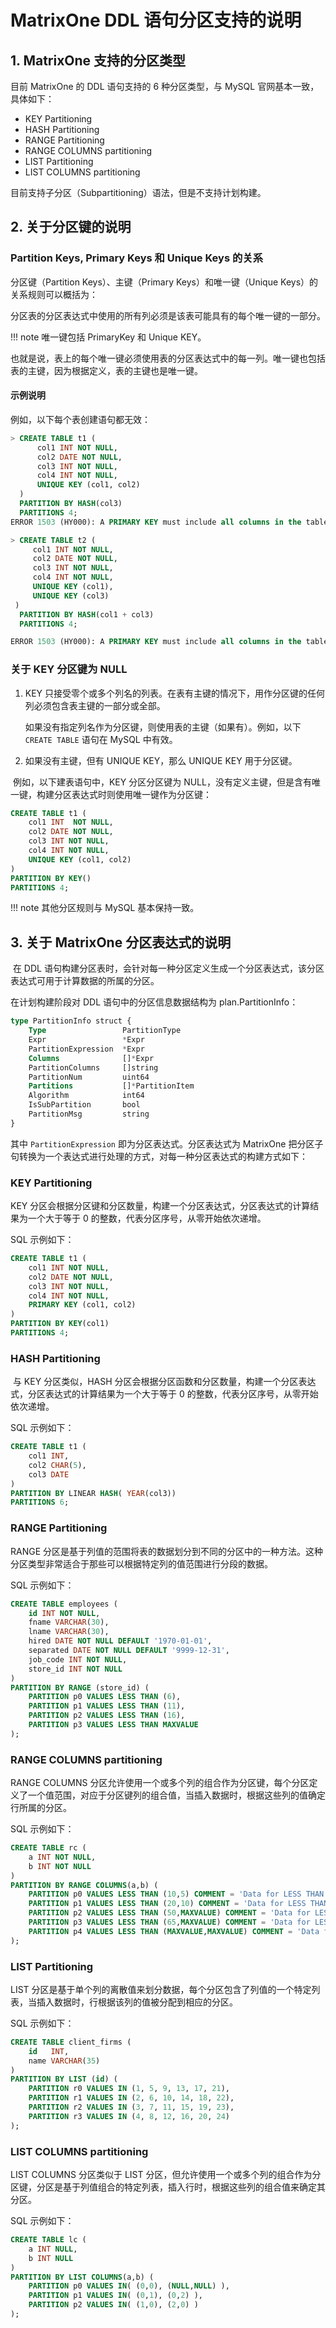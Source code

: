 # MatrixOne DDL 语句分区支持的说明

## 1. MatrixOne 支持的分区类型

目前 MatrixOne 的 DDL 语句支持的 6 种分区类型，与 MySQL 官网基本一致，具体如下：

- KEY Partitioning
- HASH Partitioning
- RANGE Partitioning
- RANGE COLUMNS partitioning
- LIST Partitioning
- LIST COLUMNS partitioning

目前支持子分区（Subpartitioning）语法，但是不支持计划构建。

## 2. 关于分区键的说明

### Partition Keys, Primary Keys 和 Unique Keys 的关系

分区键（Partition Keys）、主键（Primary Keys）和唯一键（Unique Keys）的关系规则可以概括为：

分区表的分区表达式中使用的所有列必须是该表可能具有的每个唯一键的一部分。

!!! note
    唯一键包括 PrimaryKey 和 Unique KEY。

​ 也就是说，表上的每个唯一键必须使用表的分区表达式中的每一列。唯一键也包括表的主键，因为根据定义，表的主键也是唯一键。

#### 示例说明

例如，以下每个表创建语句都无效：

```sql
> CREATE TABLE t1 (
      col1 INT NOT NULL,
      col2 DATE NOT NULL,
      col3 INT NOT NULL,
      col4 INT NOT NULL,
      UNIQUE KEY (col1, col2)
  )
  PARTITION BY HASH(col3)
  PARTITIONS 4;
ERROR 1503 (HY000): A PRIMARY KEY must include all columns in the table's partitioning function
```

```sql
> CREATE TABLE t2 (
     col1 INT NOT NULL,
     col2 DATE NOT NULL,
     col3 INT NOT NULL,
     col4 INT NOT NULL,
     UNIQUE KEY (col1),
     UNIQUE KEY (col3)
 )
  PARTITION BY HASH(col1 + col3)
  PARTITIONS 4;

ERROR 1503 (HY000): A PRIMARY KEY must include all columns in the table's partitioning function
```

### 关于 KEY 分区键为 NULL

1. KEY 只接受零个或多个列名的列表。在表有主键的情况下，用作分区键的任何列必须包含表主键的一部分或全部。

    如果没有指定列名作为分区键，则使用表的主键（如果有）。例如，以下 `CREATE TABLE` 语句在 MySQL 中有效。

2. 如果没有主键，但有 UNIQUE KEY，那么 UNIQUE KEY 用于分区键。

​ 例如，以下建表语句中，KEY 分区分区键为 NULL，没有定义主键，但是含有唯一键，构建分区表达式时则使用唯一键作为分区键：

```sql
CREATE TABLE t1 (
	col1 INT  NOT NULL,
	col2 DATE NOT NULL,
	col3 INT NOT NULL,
	col4 INT NOT NULL,
	UNIQUE KEY (col1, col2)
)
PARTITION BY KEY()
PARTITIONS 4;
```

!!! note
    其他分区规则与 MySQL 基本保持一致。

## 3. 关于 MatrixOne 分区表达式的说明

​ 在 DDL 语句构建分区表时，会针对每一种分区定义生成一个分区表达式，该分区表达式可用于计算数据的所属的分区。

在计划构建阶段对 DDL 语句中的分区信息数据结构为 plan.PartitionInfo：

```sql
type PartitionInfo struct {
	Type                 PartitionType
	Expr                 *Expr
	PartitionExpression  *Expr
	Columns              []*Expr
	PartitionColumns     []string
	PartitionNum         uint64
	Partitions           []*PartitionItem
	Algorithm            int64
	IsSubPartition       bool
	PartitionMsg         string
}
```

其中 `PartitionExpression` 即为分区表达式。分区表达式为 MatrixOne 把分区子句转换为一个表达式进行处理的方式，对每一种分区表达式的构建方式如下：

### KEY Partitioning

KEY 分区会根据分区键和分区数量，构建一个分区表达式，分区表达式的计算结果为一个大于等于 0 的整数，代表分区序号，从零开始依次递增。

SQL 示例如下：

```sql
CREATE TABLE t1 (
    col1 INT NOT NULL,
    col2 DATE NOT NULL,
    col3 INT NOT NULL,
    col4 INT NOT NULL,
    PRIMARY KEY (col1, col2)
)
PARTITION BY KEY(col1)
PARTITIONS 4;
```

### HASH Partitioning

​ 与 KEY 分区类似，HASH 分区会根据分区函数和分区数量，构建一个分区表达式，分区表达式的计算结果为一个大于等于 0 的整数，代表分区序号，从零开始依次递增。

SQL 示例如下：

```sql
CREATE TABLE t1 (
    col1 INT,
    col2 CHAR(5),
    col3 DATE
)
PARTITION BY LINEAR HASH( YEAR(col3))
PARTITIONS 6;
```

### RANGE Partitioning

​RANGE 分区是基于列值的范围将表的数据划分到不同的分区中的一种方法。这种分区类型非常适合于那些可以根据特定列的值范围进行分段的数据。

SQL 示例如下：

```sql
CREATE TABLE employees (
	id INT NOT NULL,
	fname VARCHAR(30),
	lname VARCHAR(30),
	hired DATE NOT NULL DEFAULT '1970-01-01',
	separated DATE NOT NULL DEFAULT '9999-12-31',
	job_code INT NOT NULL,
	store_id INT NOT NULL
)
PARTITION BY RANGE (store_id) (
	PARTITION p0 VALUES LESS THAN (6),
	PARTITION p1 VALUES LESS THAN (11),
	PARTITION p2 VALUES LESS THAN (16),
	PARTITION p3 VALUES LESS THAN MAXVALUE
);
```

### RANGE COLUMNS partitioning

​RANGE COLUMNS 分区允许使用一个或多个列的组合作为分区键，每个分区定义了一个值范围，对应于分区键列的组合值，当插入数据时，根据这些列的值确定行所属的分区。

SQL 示例如下：

```sql
CREATE TABLE rc (
	a INT NOT NULL,
	b INT NOT NULL
)
PARTITION BY RANGE COLUMNS(a,b) (
	PARTITION p0 VALUES LESS THAN (10,5) COMMENT = 'Data for LESS THAN (10,5)',
	PARTITION p1 VALUES LESS THAN (20,10) COMMENT = 'Data for LESS THAN (20,10)',
	PARTITION p2 VALUES LESS THAN (50,MAXVALUE) COMMENT = 'Data for LESS THAN (50,MAXVALUE)',
	PARTITION p3 VALUES LESS THAN (65,MAXVALUE) COMMENT = 'Data for LESS THAN (65,MAXVALUE)',
	PARTITION p4 VALUES LESS THAN (MAXVALUE,MAXVALUE) COMMENT = 'Data for LESS THAN (MAXVALUE,MAXVALUE)'
);
```

### LIST Partitioning

​LIST 分区是基于单个列的离散值来划分数据，每个分区包含了列值的一个特定列表，当插入数据时，行根据该列的值被分配到相应的分区。

SQL 示例如下：

```sql
CREATE TABLE client_firms (
	id   INT,
	name VARCHAR(35)
)
PARTITION BY LIST (id) (
	PARTITION r0 VALUES IN (1, 5, 9, 13, 17, 21),
	PARTITION r1 VALUES IN (2, 6, 10, 14, 18, 22),
	PARTITION r2 VALUES IN (3, 7, 11, 15, 19, 23),
	PARTITION r3 VALUES IN (4, 8, 12, 16, 20, 24)
);
```

### LIST COLUMNS partitioning

​LIST COLUMNS 分区类似于 LIST 分区，但允许使用一个或多个列的组合作为分区键，分区是基于列值组合的特定列表，插入行时，根据这些列的组合值来确定其分区。

SQL 示例如下：

```sql
CREATE TABLE lc (
	a INT NULL,
	b INT NULL
)
PARTITION BY LIST COLUMNS(a,b) (
	PARTITION p0 VALUES IN( (0,0), (NULL,NULL) ),
	PARTITION p1 VALUES IN( (0,1), (0,2) ),
	PARTITION p2 VALUES IN( (1,0), (2,0) )
);
```
